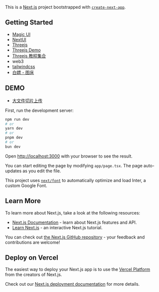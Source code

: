 This is a [Next.js](https://nextjs.org/) project bootstrapped with [`create-next-app`](https://github.com/vercel/next.js/tree/canary/packages/create-next-app).

## Getting Started

- [Magic UI](https://magicui.design/docs/installation/react)
- [NextUI](https://nextui.org/docs/guide/installation)
- [Threejs](https://threejs.org/)
- [Threejs Demo](https://github.com/xiaolidan00/my-earth)
- [Threejs 教程集合](https://juejin.cn/collection/7375807995392032777)
- web3
- [tailwindcss](https://tailwindcss.com/docs/installation)
- [白嫖 - 图床](https://molunerfinn.com/PicGo/)


## DEMO
- [大文件切片上传](https://juejin.cn/post/7356817667574136884)

First, run the development server:

```bash
npm run dev
# or
yarn dev
# or
pnpm dev
# or
bun dev
```

Open [http://localhost:3000](http://localhost:3000) with your browser to see the result.

You can start editing the page by modifying `app/page.tsx`. The page auto-updates as you edit the file.

This project uses [`next/font`](https://nextjs.org/docs/basic-features/font-optimization) to automatically optimize and load Inter, a custom Google Font.

## Learn More

To learn more about Next.js, take a look at the following resources:

- [Next.js Documentation](https://nextjs.org/docs) - learn about Next.js features and API.
- [Learn Next.js](https://nextjs.org/learn) - an interactive Next.js tutorial.

You can check out [the Next.js GitHub repository](https://github.com/vercel/next.js/) - your feedback and contributions are welcome!

## Deploy on Vercel

The easiest way to deploy your Next.js app is to use the [Vercel Platform](https://vercel.com/new?utm_medium=default-template&filter=next.js&utm_source=create-next-app&utm_campaign=create-next-app-readme) from the creators of Next.js.

Check out our [Next.js deployment documentation](https://nextjs.org/docs/deployment) for more details.
